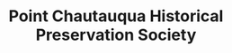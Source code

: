 ---
layout: repo
title: "Point Chautauqua Historical Preservation Society"
id: 19607
permalink: repos/19607/
---